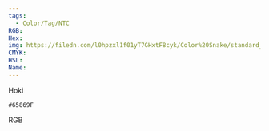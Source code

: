 ```yaml
---
tags:
  - Color/Tag/NTC
RGB:
Hex:
img: https://filedn.com/l0hpzxl1f01yT7GHxtF8cyk/Color%20Snake/standard_csv_to_svg//65869F.svg
CMYK:
HSL:
Name:
---
```

Hoki
```palette
#65869F
```
RGB
